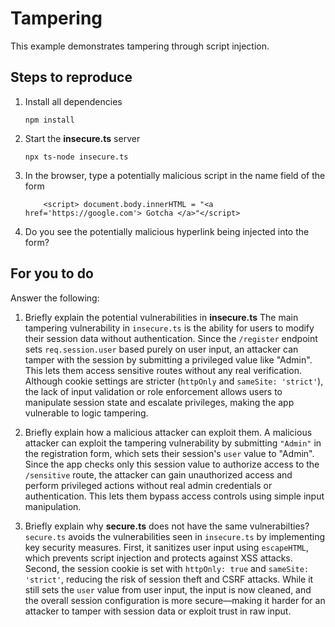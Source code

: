 # Tampering

This example demonstrates tampering through script injection.

## Steps to reproduce

1. Install all dependencies

    `npm install`

2. Start the **insecure.ts** server

    `npx ts-node insecure.ts`

3. In the browser, type a potentially malicious script in the name field of the form

    ```
        <script> document.body.innerHTML = "<a href='https://google.com'> Gotcha </a>"</script>
    ```

4. Do you see the potentially malicious hyperlink being injected into the form?

## For you to do

Answer the following:

1. Briefly explain the potential vulnerabilities in **insecure.ts**
The main tampering vulnerability in `insecure.ts` is the ability for users to modify their session data without authentication. Since the `/register` endpoint sets `req.session.user` based purely on user input, an attacker can tamper with the session by submitting a privileged value like "Admin". This lets them access sensitive routes without any real verification. Although cookie settings are stricter (`httpOnly` and `sameSite: 'strict'`), the lack of input validation or role enforcement allows users to manipulate session state and escalate privileges, making the app vulnerable to logic tampering.

2. Briefly explain how a malicious attacker can exploit them.
A malicious attacker can exploit the tampering vulnerability by submitting `"Admin"` in the registration form, which sets their session's `user` value to "Admin". Since the app checks only this session value to authorize access to the `/sensitive` route, the attacker can gain unauthorized access and perform privileged actions without real admin credentials or authentication. This lets them bypass access controls using simple input manipulation.

3. Briefly explain why **secure.ts** does not have the same vulnerabilties?
`secure.ts` avoids the vulnerabilities seen in `insecure.ts` by implementing key security measures. First, it sanitizes user input using `escapeHTML`, which prevents script injection and protects against XSS attacks. Second, the session cookie is set with `httpOnly: true` and `sameSite: 'strict'`, reducing the risk of session theft and CSRF attacks. While it still sets the `user` value from user input, the input is now cleaned, and the overall session configuration is more secure—making it harder for an attacker to tamper with session data or exploit trust in raw input.